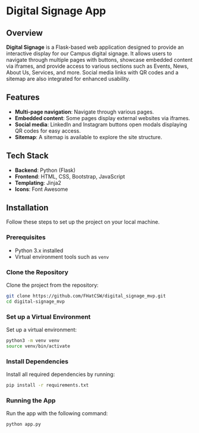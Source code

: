 # Digital Signage App

## Overview

**Digital Signage** is a Flask-based web application designed to provide an interactive display for our Campus digital signage. It allows users to navigate through multiple pages with buttons, showcase embedded content via iframes, and provide access to various sections such as Events, News, About Us, Services, and more. Social media links with QR codes and a sitemap are also integrated for enhanced usability.

## Features

- **Multi-page navigation**: Navigate through various pages.
- **Embedded content**: Some pages display external websites via iframes.
- **Social media**: LinkedIn and Instagram buttons open modals displaying QR codes for easy access.
- **Sitemap**: A sitemap is available to explore the site structure.

## Tech Stack

- **Backend**: Python (Flask)
- **Frontend**: HTML, CSS, Bootstrap, JavaScript
- **Templating**: Jinja2
- **Icons**: Font Awesome

## Installation

Follow these steps to set up the project on your local machine.

### Prerequisites

- Python 3.x installed
- Virtual environment tools such as `venv`

### Clone the Repository

Clone the project from the repository:

```bash
git clone https://github.com/FHatCSW/digital_signage_mvp.git
cd digital-signage_mvp
```

### Set up a Virtual Environment
Set up a virtual environment:

```bash
python3 -m venv venv
source venv/bin/activate 
```

### Install Dependencies
Install all required dependencies by running:

```bash
pip install -r requirements.txt
```

### Running the App
Run the app with the following command:

```
python app.py
```
